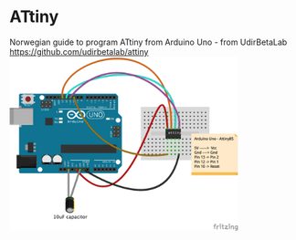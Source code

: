 # ATtiny

Norwegian guide to program ATtiny from Arduino Uno - from UdirBetaLab
https://github.com/udirbetalab/attiny
<br>
<img src="https://raw.githubusercontent.com/udirbetalab/attiny/master/files/arduino-attiny_bb.png" width="400">
